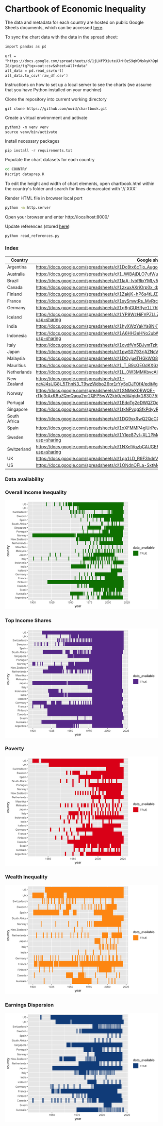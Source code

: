# Chartbook of Economic Inequality

The data and metadata for each country are hosted on public Google Sheets documents, which can be accessed [here](https://docs.google.com/spreadsheets/d/1jLNfP3iuteUJrH0zS9qWONskyKh9pFcl1hKSlgEc-I8/edit#gid=1578718062).

To sync the chart data with the data in the spread sheet:

```
import pandas as pd

url = "https://docs.google.com/spreadsheets/d/1jLNfP3iuteUJrH0zS9qWONskyKh9pFcl1hKSlgEc-I8/gviz/tq?tqx=out:csv&sheet=All+data"
all_data = pd.read_csv(url)
all_data.to_csv('raw_df.csv')
```

Instructions on how to set up a local server to see the charts (we assume that you have Python installed on your machine)

Clone the repository into current working directory

```
git clone https://github.com/owid/chartbook.git
```

Create a virtual environment and activate

```
python3 -m venv venv
source venv/bin/activate
```

Install necessary packages

```
pip install -r requirements.txt
```

Populate the chart datasets for each country

```sh
cd COUNTRY
Rscript dataprep.R
```

To edit the height and width of chart elements, open chartbook.html within the country's folder and search for lines demarcated with '// XXX' 

Render HTML file in browser local port

```sh
python -m http.server
```

Open your browser and enter http://localhost:8000/

Update references (stored [here](https://github.com/owid/chartbook/blob/main/References.csv))

```sh
python read_references.py
```

### Index
|Country|Google sheet URL|
|-------|-----------------|
|Argentina|https://docs.google.com/spreadsheets/d/1Dc8tx6cTio_AugopaxWkcUNKcp_bMEkwZZRmaZ-LkvQ/edit?usp=sharing|
|Australia|https://docs.google.com/spreadsheets/d/1_WIBAjDLO7ufWuBFhRFr-GMl6dLgLz47-uF5EvC48ZY/edit?usp=sharing|
|Brazil|https://docs.google.com/spreadsheets/d/1IaA-lvbRlixYMLy5nW6xxJolaZyO4DK_0XvLQuLjJJs/edit?usp=sharing|
|Canada|https://docs.google.com/spreadsheets/d/1zxuxAXriOrp0x_dxklVbULKGqG3fEOGBkouUNWx7AY8/edit?usp=sharing|
|Finland|https://docs.google.com/spreadsheets/d/1ZakjK-hP6s4tLJZCEFjR7NVVqTkb6AXwgpvfpSwsT-I/edit?usp=sharing|
|France|https://docs.google.com/spreadsheets/d/1sySmwtRs_MvRrcVj52o9b0nG-bzbPMu1haIoSK8IWqk/edit?usp=sharing|
|Germany|https://docs.google.com/spreadsheets/d/1g8gGUHRye1L7hEu3HqYgM56RvjHrc3LD85kBwRZcYj4/edit?usp=sharing|
|Iceland|https://docs.google.com/spreadsheets/d/1YP9WzHiFVPZLLZ91_bMNa-EzrCy9ME_5nmDUZu7SN4A/edit?usp=sharing|
|India|https://docs.google.com/spreadsheets/d/1hyXWzYakYa8NKYHVIvEqjAvV9YeVti4gOxJkT4UqSlI/edit?usp=sharing|
|Indonesia|https://docs.google.com/spreadsheets/d/1A6HH3eHNo2ubWGe6XisQFINtnGcE9d1WmCCHRYGSe8M/edit?usp=sharing|
|Italy|https://docs.google.com/spreadsheets/d/1ovdfVn5BJymTzItKbZsvyt6qDjPoKsVLST23lms_1qc/edit#gid=1830755962|
|Japan|https://docs.google.com/spreadsheets/d/1pwS0793rjAZNcVHf4EbrpIGXBGo8C74oP7p0A9H3HXA/edit?usp=sharing|
|Malaysia|https://docs.google.com/spreadsheets/d/1DOyjueTHGkWQ8-0skJ5c5_tO8x6y4mbUCPp5nhRR30I/edit?usp=sharing|
|Mauritius|https://docs.google.com/spreadsheets/d/1_T_B9cGEGdKX6zNsh3cIUg_dzUlpoJ98oSPOKg7ga7Q/edit?usp=sharing|
|Netherlands|https://docs.google.com/spreadsheets/d/1L_0W3MMKbvcAIOiFGZTkQOcar7JUkzgVgbH0RnMAkag/edit?usp=sharing|
|New Zealand|https://docs.google.com/spreadsheets/d/1-ncVJ4sUG8j_5ThnN3_T9wzWdbo26pr1rYy5xDJF0f4/edit#gid=1830755962|
|Norway|https://docs.google.com/spreadsheets/d/1SNMeX0RWQE-rTkj3rAxK6uZQmQaqa2pr2QFP5wW2kb0/edit#gid=1830755962|
|Portugal|https://docs.google.com/spreadsheets/d/1EdqTg2eDWQZOcuKY-LCNkNwOcrgIFVpl3MxVNIjYhLU/edit?usp=sharing|
|Singapore|https://docs.google.com/spreadsheets/d/1tkNPvqgSfkPdyvRR8GPLkYOVkzNesPKyPFXTiWhT2H0/edit?usp=sharing|
|South Africa|https://docs.google.com/spreadsheets/d/1DG9yxRwQ2QcCOiUU0_u-YqGOtALMNvBboywp9t6tl0I/edit?usp=sharing|
|Spain|https://docs.google.com/spreadsheets/d/1xXFMMP4glUrPevj4-rW04mqKQj8ebPAiP2tKNx8l6QA/edit?usp=sharing|
|Sweden|https://docs.google.com/spreadsheets/d/1Ylee87yl-XL1PMeK9LMgLK5NkIxe5cmb7PdC53AoMWM/edit?usp=sharing|
|Switzerland|https://docs.google.com/spreadsheets/d/1NXeIVqzbCAUGE6KpGLURIDVKUxXK8qBWOWfuo9Wn1Os/edit?usp=sharing|
|UK|https://docs.google.com/spreadsheets/d/1qa1LD_R9F3hdnVcbo-MB6mAMoBOG-IcnSypQXzCeMj0/edit?usp=sharing|
|US|https://docs.google.com/spreadsheets/d/1ONdnOFLa-SxtMe3uxtv1J3hZY16Li9mBf9Oi2gE4YwI/edit?usp=sharing|

### Data availability
### Overall Income Inequality

![](README_files/figure-markdown_strict/overall_income_inequality-1.png)

### Top Income Shares

![](README_files/figure-markdown_strict/top_income_shares-1.png)

### Poverty

![](README_files/figure-markdown_strict/poverty-1.png)

### Wealth Inequality

![](README_files/figure-markdown_strict/wealth_inequality-1.png)

### Earnings Dispersion

![](README_files/figure-markdown_strict/earnings_dispersion-1.png)


